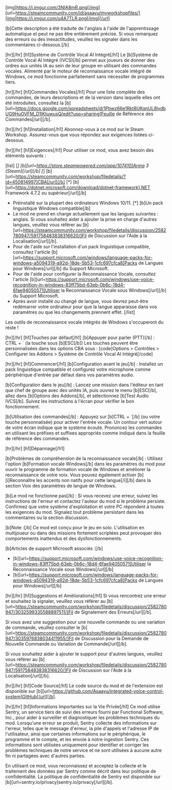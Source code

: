 [img]https://i.imgur.com/3NIA8mR.png[/img]
[url=https://steamcommunity.com/id/asaayu/myworkshopfiles/][img]https://i.imgur.com/u4A7TLR.png[/img][/url]

[b]Cette description a été traduite de l'anglais à l'aide de l'apprentissage automatique et peut ne pas être entièrement précise. Si vous remarquez des erreurs ou des inexactitudes, veuillez les signaler dans les commentaires ci-dessous.[/b]

[hr][/hr]
[h1]Système de Contrôle Vocal AI Intégré[/h1]
Le [b]Système de Contrôle Vocal AI Intégré (IVCS)[/b] permet aux joueurs de donner des ordres aux unités IA au sein de leur groupe en utilisant des commandes vocales. Alimenté par le moteur de reconnaissance vocale intégré de Windows, ce mod fonctionne parfaitement sans nécessiter de programmes tiers.

[hr][/hr]
[h1]Commandes Vocales[/h1]
Pour une liste complète des commandes, de leurs descriptions et de la version dans laquelle elles ont été introduites, consultez la [b][url=https://docs.google.com/spreadsheets/d/1Pbwz66e1Rkt8UKqnUL8lydbUG9HuOVFM_D1lKtuwusQ/edit?usp=sharing]Feuille de Référence des Commandes[/url][/b].

[hr][/hr]
[h1]Installation[/h1]
Abonnez-vous à ce mod sur le Steam Workshop.
Assurez-vous que vous répondez aux exigences listées ci-dessous.

[hr][/hr]
[h1]Exigences[/h1]
Pour utiliser ce mod, vous avez besoin des éléments suivants :

[list]
[*] [b][url=https://store.steampowered.com/app/107410]Arma 3 (Steam)[/url][/b]
[*] [b][url=https://steamcommunity.com/workshop/filedetails/?id=450814997]CBA[/url][/b]
[*] [b][url=https://dotnet.microsoft.com/download/dotnet-framework].NET Framework 4.7.2 ou supérieur[/url][/b]
- Préinstallé sur la plupart des ordinateurs Windows 10/11.
[*] [b]Un pack linguistique Windows compatible[/b]
- Le mod ne prend en charge actuellement que les langues suivantes : anglais. Si vous souhaitez aider à ajouter la prise en charge d'autres langues, veuillez vous référer au [b][url=https://steamcommunity.com/workshop/filedetails/discussion/2582780947/591758483838316620/]Fil de Discussion sur l'Aide à la Localisation[/url][/b].
- Pour de l'aide sur l'installation d'un pack linguistique compatible, consultez l'article [b][url=https://support.microsoft.com/windows/language-packs-for-windows-a5094319-a92d-18de-5b53-1cfc697cfca8]Packs de Langues pour Windows[/url][/b] du Support Microsoft.
- Pour de l'aide pour configurer la Reconnaissance Vocale, consultez l'article [b][url=https://support.microsoft.com/windows/use-voice-recognition-in-windows-83ff75bd-63eb-0b6c-18d4-6fae94050571]Utiliser la Reconnaissance Vocale sous Windows[/url][/b] du Support Microsoft.
- Après avoir installé ou changé de langue, vous devrez peut-être redémarrer votre ordinateur pour que la langue apparaisse dans vos paramètres ou que les changements prennent effet.
[/list]

Les outils de reconnaissance vocale intégrés de Windows s'occuperont du reste !

[hr][/hr]
[h1]Touches par défaut[/h1]
[b]Appuyer pour parler (PTT)[/b] : CTRL + ` (la touche sous [b]ESC[/b])
Les touches peuvent être personnalisées dans les options CBA sous :
[code]Options > Contrôles > Configurer les Addons > Système de Contrôle Vocal AI Intégré[/code]

[hr][/hr]
[h1]Commencer[/h1]
[b]Configuration avant le jeu[/b] :
Installez un pack linguistique compatible et configurez votre microphone comme périphérique d'entrée par défaut dans vos paramètres audio.

[b]Configuration dans le jeu[/b] :
Lancez une mission dans l'éditeur en tant que chef de groupe avec des unités IA, puis ouvrez le menu [b]ESC[/b], allez dans [b]Options des Addons[/b], et sélectionnez [b]Test Audio IVCS[/b]. Suivez les instructions à l'écran pour vérifier le bon fonctionnement.

[b]Utilisation des commandes[/b] :
Appuyez sur [b]CTRL + `[/b] (ou votre touche personnalisée) pour activer l'entrée vocale. Un contour vert autour de votre écran indique que le système écoute. Prononcez les commandes en utilisant les préfixes et suffixes appropriés comme indiqué dans la feuille de référence des commandes.

[hr][/hr]
[h1]Dépannage[/h1]

[b]Problèmes de compréhension de la reconnaissance vocale[/b] :
Utilisez l'option [b]Formation vocale Windows[/b] dans les paramètres du mod pour ouvrir le programme de formation vocale de Windows et améliorer la reconnaissance de votre voix. Vous pouvez également activer [b][i]Reconnaître les accents non natifs pour cette langue[/i][/b] dans la section Voix des paramètres de langue de Windows.

[b]Le mod ne fonctionne pas[/b] :
Si vous recevez une erreur, suivez les instructions de l'erreur et contactez l'auteur du mod si le problème persiste.
Confirmez que votre système d'exploitation et votre PC répondent à toutes les exigences du mod.
Signalez tout problème persistant dans les commentaires ou la section discussion.

[b]Note :[/b] Ce mod est conçu pour le jeu en solo. L'utilisation en multijoueur ou dans des missions fortement scriptées peut provoquer des comportements inattendus et des dysfonctionnements.

[b]Articles de support Microsoft associés :[/b]
- [b][url=https://support.microsoft.com/windows/use-voice-recognition-in-windows-83ff75bd-63eb-0b6c-18d4-6fae94050571]Utiliser la Reconnaissance Vocale sous Windows[/url][/b]
- [b][url=https://support.microsoft.com/windows/language-packs-for-windows-a5094319-a92d-18de-5b53-1cfc697cfca8]Packs de Langues pour Windows[/url][/b]

[hr][/hr]
[h1]Suggestions et Améliorations[/h1]
Si vous rencontrez une erreur et souhaitez la signaler, veuillez vous référer au [b][url=https://steamcommunity.com/workshop/filedetails/discussion/2582780947/3032599335588897511/]Fil de Signalement des Erreurs[/url][/b].

Si vous avez une suggestion pour une nouvelle commande ou une variation de commande, veuillez consulter le [b][url=https://steamcommunity.com/workshop/filedetails/discussion/2582780947/3035976838034411955/]Fil de Discussion pour la Demande de Nouvelle Commande ou Variation de Commande[/url][/b].

Si vous souhaitez aider à ajouter le support pour d'autres langues, veuillez vous référer au [b][url=https://steamcommunity.com/workshop/filedetails/discussion/2582780947/591758483838316620/]Fil de Discussion sur l'Aide à la Localisation[/url][/b].

[hr][/hr]
[h1]Code Source[/h1]
Le code source du mod et de l'extension est disponible sur [b][url=https://github.com/Asaayu/integrated-voice-control-system]GitHub[/url][/b].

[hr][/hr]
[h1]Informations Importantes sur la Vie Privée[/h1]
Ce mod utilise Sentry, un service tiers de suivi des erreurs fourni par Functional Software, Inc., pour aider à surveiller et diagnostiquer les problèmes techniques du mod. Lorsqu'une erreur se produit, Sentry collecte des informations sur l'erreur, telles que le message d'erreur, la pile d'appels et l'adresse IP de l'utilisateur, ainsi que certaines informations sur le périphérique, le programme et le compte, et les envoie à notre ingestion Sentry. Ces informations sont utilisées uniquement pour identifier et corriger les problèmes techniques de notre service et ne sont utilisées à aucune autre fin ni partagées avec d'autres parties.

En utilisant ce mod, vous reconnaissez et acceptez la collecte et le traitement des données par Sentry comme décrit dans leur politique de confidentialité. La politique de confidentialité de Sentry est disponible sur [b][url=sentry.io/privacy]sentry.io/privacy[/url][/b].